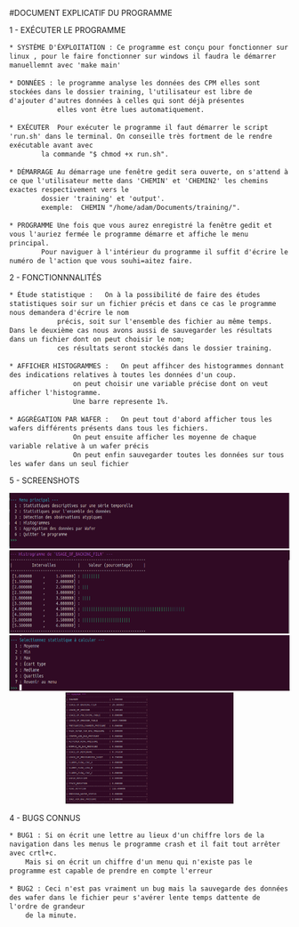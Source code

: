 
 #DOCUMENT EXPLICATIF DU PROGRAMME
 
 1 - EXÉCUTER LE PROGRAMME 
 
 	* SYSTÈME D'ÉXPLOITATION : Ce programme est conçu pour fonctionner sur linux , pour le faire fonctionner sur windows il faudra le démarrer manuellemnt avec 'make main'
 
 	* DONNÉES : le programme analyse les données des CPM elles sont stockées dans le dossier training, l'utilisateur est libre de d'ajouter d'autres données à celles qui sont déjà présentes 
 			    elles vont être lues automatiquement.
 	
 	* EXÉCUTER	Pour exécuter le programme il faut démarrer le script 'run.sh' dans le terminal. On conseille très fortment de le rendre exécutable avant avec 
 			la commande "$ chmod +x run.sh".
 	
 	* DÉMARRAGE	Au démarrage une fenêtre gedit sera ouverte, on s'attend à ce que l'utilisateur mette dans 'CHEMIN' et 'CHEMIN2' les chemins exactes respectivement vers le 
 			dossier 'training' et 'output'.
 			exemple:  CHEMIN "/home/adam/Documents/training/".
 	
 	* PROGRAMME	Une fois que vous aurez enregistré la fenêtre gedit et vous l'auriez fermée le programme démarre et affiche le menu principal.
 			Pour naviguer à l'intérieur du programme il suffit d'écrire le numéro de l'action que vous souhi=aitez faire.
 
 2 - FONCTIONNNALITÉS
 	
 	* Étude statistique :	On à la possibilité de faire des études statistiques soir sur un fichier précis et dans ce cas le programme nous demandera d'écrire le nom
 				précis, soit sur l'ensemble des fichier au même temps. Dans le deuxième cas nous avons aussi de sauvegarder les résultats dans un fichier dont on peut choisir le nom; 
 				ces résultats seront stockés dans le dossier training.
 	
 	* AFFICHER HISTOGRAMMES : 	On peut affihcer des histogrammes donnant des indications relatives à toutes les données d'un coup.
 					on peut choisir une variable précise dont on veut afficher l'histogramme.
 					Une barre represente 1%.
 		
 	* AGGRÉGATION PAR WAFER :	On peut tout d'abord afficher tous les wafers différents présents dans tous les fichiers.
 					On peut ensuite afficher les moyenne de chaque variable relative à un wafer précis
 					On peut enfin sauvegarder toutes les données sur tous les wafer dans un seul fichier

 5 - SCREENSHOTS
 <p align="center">
  <img src="screenshots/1.png" height="100" >
  <br>
  <img src="screenshots/2.png" height="150" >
  <br>
  <img src="screenshots/3.png" height="100" >
  <br>
  <img src="screenshots/4.png" height="200" >
</p>

  
 
 4 - BUGS CONNUS
 	
 	* BUG1 : Si on écrit une lettre au lieux d'un chiffre lors de la navigation dans les menus le programme crash et il fait tout arrêter avec crtl+c.
 		Mais si on écrit un chiffre d'un menu qui n'existe pas le programme est capable de prendre en compte l'erreur
 	
 	* BUG2 : Ceci n'est pas vraiment un bug mais la sauvegarde des données des wafer dans le fichier peur s'avérer lente temps dattente de l'ordre de grandeur 
 		de la minute.		
 	 
 	
 										
